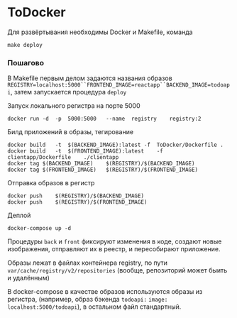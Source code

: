 # ToDocker
Для развёртывания необходимы Docker и Makefile, команда

`make deploy`

### Пошагово

В Makefile первым делом задаются названия образов `REGISTRY=localhost:5000``FRONTEND_IMAGE=reactapp``BACKEND_IMAGE=todoapi`, затем запускается процедура `deploy`


Запуск локального регистра на порте 5000

`docker	run	-d	-p	5000:5000	--name	registry	registry:2`

Билд приложений в образы, тегирование

`docker	build	-t	$(BACKEND_IMAGE):latest	-f	ToDocker/Dockerfile .`\
`docker	build	-t	$(FRONTEND_IMAGE):latest	-f	clientapp/Dockerfile	./clientapp`\
`docker	tag	$(BACKEND_IMAGE)	$(REGISTRY)/$(BACKEND_IMAGE)`\
`docker	tag	$(FRONTEND_IMAGE)	$(REGISTRY)/$(FRONTEND_IMAGE)`

Отправка образов в регистр

`docker	push	$(REGISTRY)/$(BACKEND_IMAGE)`\
`docker	push	$(REGISTRY)/$(FRONTEND_IMAGE)`

Деплой

`docker-compose up -d`

Процедуры `back` и `front` фиксируют изменения в коде, создают новые изображения, отправляют их в реестр, и пересобирают приложение.

Образы лежат в файлах контейнера registry, по пути `var/cache/registry/v2/repositories` (вообще, репозиторий может быить и удалённым)

В docker-compose в качестве образов используются образы из регистра, (например, образ бэкенда `todoapi:` 
`image: localhost:5000/todoapi`), в остальном файл стандартный.